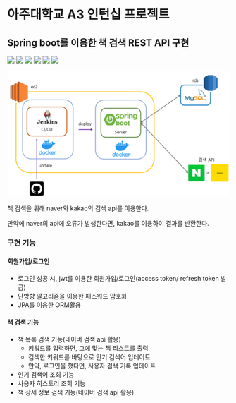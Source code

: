 # 아주대학교 A3 인턴십 프로젝트

## Spring boot를 이용한 책 검색 REST API 구현
<img src="https://img.shields.io/badge/java-007396?style=for-the-badge&logo=java&logoColor=white">
<img src="https://img.shields.io/badge/springboot-6DB33F?style=for-the-badge&logo=springboot&logoColor=white">
<img src="https://img.shields.io/badge/SWAGGER2-6DB33F?style=for-the-badge&logo=swagger&logoColor=white">
<img src="https://img.shields.io/badge/gradle-02303A?style=for-the-badge&logo=gradle&logoColor=white">
<img src="https://img.shields.io/badge/Jenkins-D24939?style=for-the-badge&logo=Jenkins&logoColor=white">
<img src="https://img.shields.io/badge/Docker-007396?style=for-the-badge&logo=docker&logoColor=white">

![img.png](img/img.png)


책 검색을 위해 naver와 kakao의 검색 api를 이용한다.

만약에 naver의 api에 오류가 발생한다면, kakao를 이용하여 결과를 반환한다.


### 구현 기능

#### 회원가입/로그인

- 로그인 성공 시, jwt를 이용한 회원가입/로그인(access token/ refresh token 발급)
- 단방향 알고리즘을 이용한 패스워드 암호화
- JPA를 이용한 ORM활용

#### 책 검색 기능

- 책 목록 검색 기능(네이버 검색 api 활용)
    - 키워드를 입력하면, 그에 맞는 책 리스트를 출력
    - 검색한 키워드를 바탕으로 인기 검색어 업데이트
    - 만약, 로그인을 했다면, 사용자 검색 기록 업데이트
- 인기 검색어 조회 기능
- 사용자 히스토리 조회 기능
- 책 상세 정보 검색 기능(네이버 검색 api 활용)

